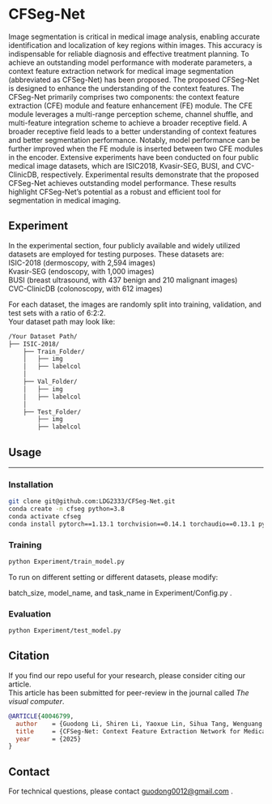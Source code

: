 # CFSeg-Net

Image segmentation is critical in medical image analysis, enabling accurate identification and localization of key regions within images. This accuracy is indispensable for reliable diagnosis and effective treatment planning. To achieve an outstanding model performance with moderate parameters, a context feature extraction network for medical image segmentation (abbreviated as CFSeg-Net) has been proposed. The proposed CFSeg-Net is designed to enhance the understanding of the context features. The CFSeg-Net primarily comprises two components: the context feature extraction (CFE) module and feature enhancement (FE) module. 
The CFE module leverages a multi-range perception scheme, channel shuffle, and multi-feature integration scheme to achieve a broader receptive field. A broader receptive field leads to a better understanding of context features and better segmentation performance. Notably, model performance can be further improved when the FE module is inserted between two CFE modules in the encoder.
Extensive experiments have been conducted on four public medical image datasets, which are ISIC2018, Kvasir-SEG, BUSI, and CVC-ClinicDB, respectively. Experimental results demonstrate that the proposed CFSeg-Net achieves outstanding model performance. These results highlight CFSeg-Net’s potential as a robust and efficient tool for segmentation in medical imaging. 


## Experiment
In the experimental section, four publicly available and widely utilized datasets are employed for testing purposes. These datasets are:<br> 
ISIC-2018 (dermoscopy, with 2,594 images)<br>
Kvasir-SEG (endoscopy, with 1,000 images)<br> 
BUSI (breast ultrasound, with 437 benign and 210 malignant images)<br> 
CVC-ClinicDB (colonoscopy, with 612 images)<br>  

For each dataset, the images are randomly split into training, validation, and test sets with a ratio of 6:2:2.<br>
Your dataset path may look like:
```bash
/Your Dataset Path/
├── ISIC-2018/
    ├── Train_Folder/
    │   ├── img
    │   ├── labelcol
    │
    ├── Val_Folder/
    │   ├── img
    │   ├── labelcol
    │
    ├── Test_Folder/
        ├── img
        ├── labelcol
```


## Usage

---

### **Installation**
```bash
git clone git@github.com:LDG2333/CFSeg-Net.git
conda create -n cfseg python=3.8
conda activate cfseg
conda install pytorch==1.13.1 torchvision==0.14.1 torchaudio==0.13.1 pytorch-cuda=11.7 -c pytorch -c nvidia
``` 


### **Training**
```bash
python Experiment/train_model.py
```
To run on different setting or different datasets, please modify:

batch_size, model_name, and task_name in Experiment/Config.py .


### **Evaluation**
```bash
python Experiment/test_model.py
``` 


## Citation

If you find our repo useful for your research, please consider citing our article. <br>
This article has been submitted for peer-review in the journal called *The visual computer*.<br>
```bibtex
@ARTICLE{40046799,
  author    = {Guodong Li, Shiren Li, Yaoxue Lin, Sihua Tang, Wenguang Xu, Kangxian Chen, Guangguang Yang},
  title     = {CFSeg-Net: Context Feature Extraction Network for Medical Image Segmentation},
  year      = {2025}
}
``` 


## Contact

For technical questions, please contact guodong0012@gmail.com .
